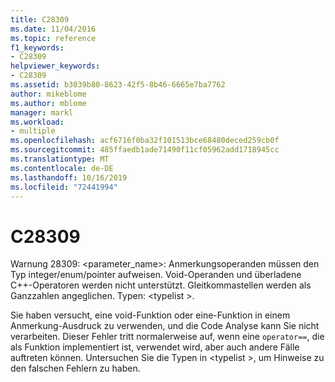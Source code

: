 ```yaml
---
title: C28309
ms.date: 11/04/2016
ms.topic: reference
f1_keywords:
- C28309
helpviewer_keywords:
- C28309
ms.assetid: b3039b80-8623-42f5-8b46-6665e7ba7762
author: mikeblome
ms.author: mblome
manager: markl
ms.workload:
- multiple
ms.openlocfilehash: acf6716f0ba32f101513bce68480deced259cb0f
ms.sourcegitcommit: 485ffaedb1ade71490f11cf05962add1718945cc
ms.translationtype: MT
ms.contentlocale: de-DE
ms.lasthandoff: 10/16/2019
ms.locfileid: "72441994"
---
```

# <a name="c28309"></a>C28309
Warnung 28309: <parameter_name>: Anmerkungsoperanden müssen den Typ integer/enum/pointer aufweisen. Void-Operanden und überladene C++-Operatoren werden nicht unterstützt. Gleitkommastellen werden als Ganzzahlen angeglichen. Typen: \<typelist >.

 Sie haben versucht, eine void-Funktion oder eine-Funktion in einem Anmerkung-Ausdruck zu verwenden, und die Code Analyse kann Sie nicht verarbeiten.  Dieser Fehler tritt normalerweise auf, wenn eine `operator==`, die als Funktion implementiert ist, verwendet wird, aber auch andere Fälle auftreten können. Untersuchen Sie die Typen in \<typelist >, um Hinweise zu den falschen Fehlern zu haben.
